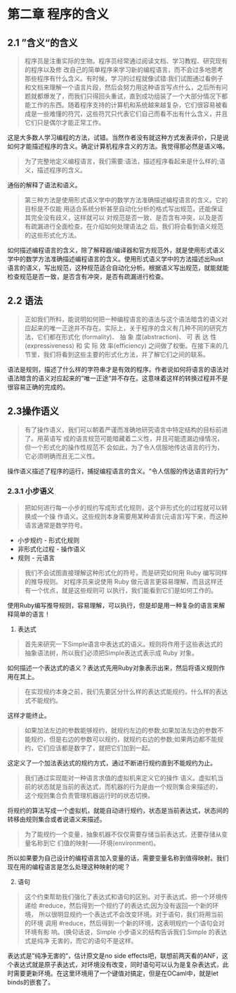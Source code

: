 第二章 程序的含义
==============

2.1 ”含义“的含义
--------------
> 程序员是注重实际的生物。程序员经常通过阅读文档、学习教程、研究现有的程序以及修 改自己的简单程序来学习新的编程语言，而不会过多地思考那些程序有什么含义。有时候，学习的过程就像试错:我们试图通过看例子和文档来理解一个语言片段，然后会努力用这种语言写点什么，之后所有问题就都爆发了，而我们只得回头重试，直到成功组装了一个大部分情况下都能工作的东西。随着程序支持的计算机和系统越来越复杂，它们很容易被看成是一些难懂的符咒，这些符咒只代表它们自己而看不出有什么含义，并且它们只是偶尔才能正常工作。

这是大多数人学习编程的方法，试错。当然作者没有就这种方式发表评价，只是说如何才能描述程序的含义。确定计算机程序含义的方法。我觉得那必然是语义咯。

>为了完整地定义编程语言，我们需要:语法，描述程序看起来是什么样的;语义，描述程序的含义。

通俗的解释了语法和语义。

>第三种方法是使用形式语义学中的数学方法准确描述编程语言的含义。它的目标是不仅能 用适合系统分析甚至自动化分析的格式写出规范，还能保证其完全没有歧义，这样就可以 对规范是否一致、是否含有冲突，以及是否有疏漏进行全面检查。在介绍如何处理语法之 后，我们将会看到语义规范的这些形式化方法。

如何描述编程语言的含义，除了解释器/编译器和官方规范外，就是使用形式语义学中的数学方法准确描述编程语言的含义。使用形式语义学中的方法描述出Rust语言的语义，写出规范，这种规范适合自动化分析。根据语义写出规范，就能就能检查规范是否一致，是否含有冲突，是否有疏漏进行检查。

2.2 语法
-------

>正如我们所料，能说明如何把一种编程语言的语法与这个语法暗含的语义对应起来的唯一正途并不存在。实际上，关于程序的含义有几种不同的研究方法，它们都在形式化 (formality)、 抽 象 度(abstraction)、 可 表 达 性(expressiveness) 和 实 际 效 率(efficiency) 之间做了权衡。在接下来的几节里，我们将看到这些主要的形式化方法，并了解它们之间的联系。

语法是规则，描述了什么样的字符串才是有效的程序。作者说如何将语言的语法对语法暗含的语义对应起来的”唯一正途“并不存在。这意味着这样的转换过程并不是很容易正确的完成的。

2.3操作语义
---------
>有了操作语义，我们可以朝着严谨而准确地研究语言中特定结构的目标前进了。用英语写 成的语言规范可能暗藏着二义性，并且可能遗漏边缘情况，但一个形式化的操作性规范不 会如此，为了令人信服地传达语言的行为，它必须明确而且无二义性。

操作语义描述了程序的运行，捕捉编程语言的含义。“令人信服的传达语言的行为“

### 2.3.1 小步语义
>把如何进行每一小步的规约写成形式化规则，这个非形式化的过程就可以转换成一个操 作语义。这些规则本身需要用某种语言(元语言)写下来，而这种语言通常是数学符号。

- 小步规约 - 形式化规则
- 非形式化过程 - 操作语义
- 规则 - 元语言

>我们不会试图直接理解这种形式化的符号，而是研究如何用 Ruby 编写同样的推导规则。 对程序员来说使用 Ruby 做元语言更容易理解，而且这样还有一个优点，就是这些规则可 以执行，我们能看到它们是如何工作的。

使用Ruby编写推导规则，容易理解，可以执行，但是却是用一种复杂的语言来解释简单的语言！

1. 表达式

>首先来研究一下Simple语言中表达式的语义。规则将作用于这些表达式的抽象语法树，所以我们必须把Simple表达式表示成 Ruby 对象。

如何描述一个表达式的语义？表达式先用Ruby对象表示出来，然后将语义规则作用在其上。

>在实现规约本身之前，我们先要区分什么样的表达式能规约，什么样的表达式不能规约。

这样才能终止。

>如果加法左边的参数能够规约，就规约左边的参数;如果加法左边的参数不能规约，但是右边的参数可以规约，就规约右边的参数;如果两边都不能规约，它们应该都是数字了，就把它们加到一起。

这定义了一个加法表达式的规约方式，通过不断进行规约直到不能规约为止。

>我们通过实现能对一种语言求值的虚拟机来定义它的操作 语义。虚拟机当前的状态就是当前的表达式，而机器的行为是由一个规则集合来描述的， 这个规则集合负责管理机器运行时的状态切换。

将规约的算法写成一个虚拟机，就能自动进行规约，状态是当前表达式，状态间的转移由规则集合或者说语义来描述。

>为了能规约一个变量，抽象机器不仅仅需要存储当前表达式，还要存储从变量名称到它 们值的映射——环境(environment)。

所以如果要为自己设计的编程语言加入变量的话，需要变量名称到值得映射。我们现在用的编程语言是怎么处理这种映射的呢？

2. 语句

>这个约束帮助我们强化了表达式和语句的区别。对于表达式，把一个环境传 递给 #reduce，然后得到一个规约了的表达式;因为没有返回一个新的环境， 所以很明显规约一个表达式不会改变环境。对于语句，我们将用当前的环境 调用 #reduce，然后得到一个新的环境，这表明规约一个语句会对环境有影 响。(换句话说，Simple 小步语义的结构告诉我们:Simple 的表达式是纯净 无害的，而它的语句不是这样。

表达式是”纯净无害的“，估计原文是no side effects吧，联想前两天看的ANF，这个表达式就是原子表达式，对环境没有改变，同时语句可以认为是复杂表达式，此时需要更新环境。在这里环境用了一个键值对搞定，但是在OCaml中，就是let binds的嵌套了。